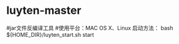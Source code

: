 # luyten-master
#jar文件反编译工具
#使用平台：MAC OS X、Linux
启动方法：
   bash ${HOME_DIR}/luyten_start.sh start
   
